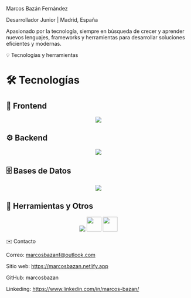 Marcos Bazán Fernández

Desarrollador Junior | Madrid, España

Apasionado por la tecnología, siempre en búsqueda de crecer y aprender nuevos lenguajes, frameworks y herramientas para desarrollar soluciones eficientes y modernas.

💡 Tecnologías y herramientas

# 🛠️ Tecnologías

## 🎨 Frontend
<p align="center">
  <img src="https://skillicons.dev/icons?i=html,css,js,bootstrap,angular" />
</p>

## ⚙️ Backend
<p align="center">
  <img src="https://skillicons.dev/icons?i=java,python,flask" />
</p>

## 🗄️ Bases de Datos
<p align="center">
  <img src="https://skillicons.dev/icons?i=mysql,postgresql,sqlite" />
</p>

## 🧰 Herramientas y Otros
<p align="center">
  <img src="https://skillicons.dev/icons?i=git,github,figma,linux" />
  <img src="https://cdn.jsdelivr.net/gh/devicons/devicon/icons/drupal/drupal-original.svg" width="40" height="40"/>
  <img src="https://cdn.jsdelivr.net/gh/devicons/devicon@latest/icons/jupyter/jupyter-original-wordmark.svg" width="40" height="40"/>
</p>


✉️ Contacto

Correo: marcosbazanf@outlook.com

Sitio web: https://marcosbazan.netlify.app

GitHub: marcosbazan

Linkeding: https://www.linkedin.com/in/marcos-bazan/
